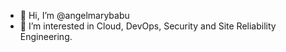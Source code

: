 - 👋 Hi, I’m @angelmarybabu
- 👀 I’m interested in Cloud, DevOps, Security and Site Reliability Engineering.


<!---
angelmarybabu/angelmarybabu is a ✨ special ✨ repository because its `README.md` (this file) appears on your GitHub profile.
You can click the Preview link to take a look at your changes.
--->
